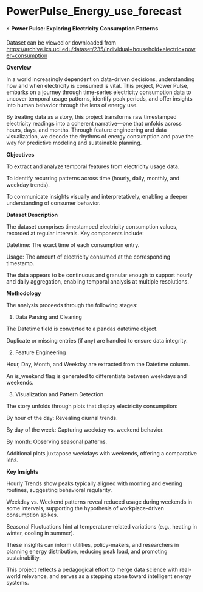 # PowerPulse_Energy_use_forecast

⚡ **Power Pulse: Exploring Electricity Consumption Patterns**

Dataset can be viewed or downloaded from https://archive.ics.uci.edu/dataset/235/individual+household+electric+power+consumption

**Overview**

In a world increasingly dependent on data-driven decisions, understanding how and when electricity is consumed is vital. This project, Power Pulse, embarks on a journey through time-series electricity consumption data to uncover temporal usage patterns, identify peak periods, and offer insights into human behavior through the lens of energy use.

By treating data as a story, this project transforms raw timestamped electricity readings into a coherent narrative—one that unfolds across hours, days, and months. Through feature engineering and data visualization, we decode the rhythms of energy consumption and pave the way for predictive modeling and sustainable planning.

**Objectives**

To extract and analyze temporal features from electricity usage data.

To identify recurring patterns across time (hourly, daily, monthly, and weekday trends).

To communicate insights visually and interpretatively, enabling a deeper understanding of consumer behavior.

**Dataset Description**

The dataset comprises timestamped electricity consumption values, recorded at regular intervals. Key components include:

Datetime: The exact time of each consumption entry.

Usage: The amount of electricity consumed at the corresponding timestamp.

The data appears to be continuous and granular enough to support hourly and daily aggregation, enabling temporal analysis at multiple resolutions.

**Methodology**

The analysis proceeds through the following stages:

1. Data Parsing and Cleaning
   
The Datetime field is converted to a pandas datetime object.

Duplicate or missing entries (if any) are handled to ensure data integrity.

2. Feature Engineering

Hour, Day, Month, and Weekday are extracted from the Datetime column.

An is_weekend flag is generated to differentiate between weekdays and weekends.

3. Visualization and Pattern Detection

The story unfolds through plots that display electricity consumption:

By hour of the day: Revealing diurnal trends.

By day of the week: Capturing weekday vs. weekend behavior.

By month: Observing seasonal patterns.

Additional plots juxtapose weekdays with weekends, offering a comparative lens.

**Key Insights**

Hourly Trends show peaks typically aligned with morning and evening routines, suggesting behavioral regularity.

Weekday vs. Weekend patterns reveal reduced usage during weekends in some intervals, supporting the hypothesis of workplace-driven consumption spikes.

Seasonal Fluctuations hint at temperature-related variations (e.g., heating in winter, cooling in summer).

These insights can inform utilities, policy-makers, and researchers in planning energy distribution, reducing peak load, and promoting sustainability.

This project reflects a pedagogical effort to merge data science with real-world relevance, and serves as a stepping stone toward intelligent energy systems.
